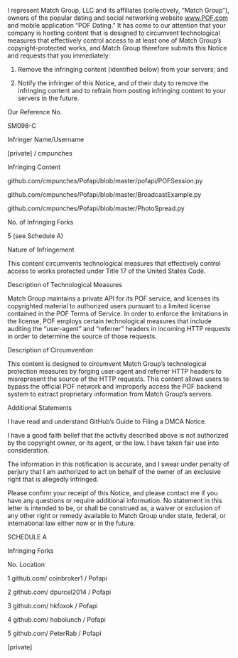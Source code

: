 I represent Match Group, LLC and its affiliates (collectively, “Match Group”), owners of the popular dating and social networking website www.POF.com and mobile application “POF Dating.” It has come to our attention that your company is hosting content that is designed to circumvent technological measures that effectively control access to at least one of Match Group’s copyright-protected works, and Match Group therefore submits this Notice and requests that you immediately:

1. Remove the infringing content (identified below) from your servers; and

2. Notify the infringer of this Notice, and of their duty to remove the infringing content and to refrain from posting infringing content to your servers in the future.

Our Reference No.

SM098-C

Infringer Name/Username

[private] / cmpunches

Infringing Content

github.com/cmpunches/Pofapi/blob/master/pofapi/POFSession.py

github.com/cmpunches/Pofapi/blob/master/BroadcastExample.py

github.com/cmpunches/Pofapi/blob/master/PhotoSpread.py

No. of Infringing Forks

5 (see Schedule A)

Nature of Infringement

This content circumvents technological measures that effectively control access to works protected under Title 17 of the United States Code.

Description of Technological Measures

Match Group maintains a private API for its POF service, and licenses its copyrighted material to authorized users pursuant to a limited license contained in the POF Terms of Service. In order to enforce the limitations in the license, POF employs certain technological measures that include auditing the “user-agent” and “referrer” headers in incoming HTTP requests in order to determine the source of those requests.

Description of Circumvention

This content is designed to circumvent Match Group’s technological protection measures by forging user-agent and referrer HTTP headers to misrepresent the source of the HTTP requests. This content allows users to bypass the official POF network and improperly access the POF backend system to extract proprietary information from Match Group’s servers.

Additional Statements

I have read and understand GitHub’s Guide to Filing a DMCA Notice.

I have a good faith belief that the activity described above is not authorized by the copyright owner, or its agent, or the law. I have taken fair use into consideration.

The information in this notification is accurate, and I swear under penalty of perjury that I am authorized to act on behalf of the owner of an exclusive right that is allegedly infringed.

Please confirm your receipt of this Notice, and please contact me if you have any questions or require additional information. No statement in this letter is intended to be, or shall be construed as, a waiver or exclusion of any other right or remedy available to Match Group under state, federal, or international law either now or in the future.

SCHEDULE A

Infringing Forks

No. Location

1 github.com/ coinbroker1 / Pofapi

2 github.com/ dpurcel2014 / Pofapi

3 github.com/ hkfoxok / Pofapi

4 github.com/ hobolunch / Pofapi

5 github.com/ PeterRab / Pofapi

[private]

